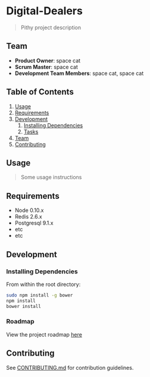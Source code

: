 # Digital-Dealers
> Pithy project description

## Team

- **Product Owner**: space cat
- **Scrum Master**: space cat
- **Development Team Members**: space cat, space cat

## Table of Contents

1. [Usage](#Usage)
1. [Requirements](#requirements)
1. [Development](#development)
   1. [Installing Dependencies](#installing-dependencies)
   1. [Tasks](#tasks)
1. [Team](#team)
1. [Contributing](#contributing)

## Usage

> Some usage instructions

## Requirements

- Node 0.10.x
- Redis 2.6.x
- Postgresql 9.1.x
- etc
- etc

## Development

### Installing Dependencies

From within the root directory:

```sh
sudo npm install -g bower
npm install
bower install
```

### Roadmap

View the project roadmap [here](LINK_TO_PROJECT_ISSUES)

## Contributing

See [CONTRIBUTING.md](https://github.com/unexpected-lion/ourglass/blob/master/contributing.md) for contribution guidelines.
